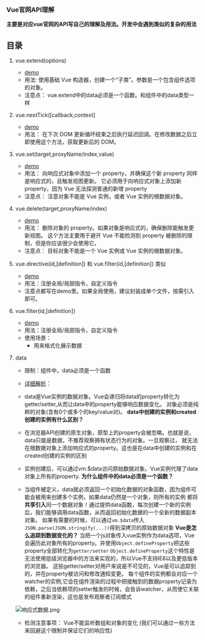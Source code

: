 ### Vue官网API理解

**主要是对应vue官网的API写自己的理解及用法。开发中会遇到类似的复杂的用法**

## 目录

1. vue.extend(options)

    - [demo](https://github.com/dreamITGirl/vueAPI/blob/main/extend.html)
    - 用法:
    使用基础 Vue 构造器，创建一个“子类”。参数是一个包含组件选项的对象。
    - 注意点：
    vue.extend中的data必须是一个函数。和组件中的data类型一样

2. vue.nextTick([callback,context]

    - [demo](https://github.com/dreamITGirl/vueAPI/blob/main/nextTick.html)
    - 用法：
    在下次 DOM 更新循环结束之后执行延迟回调。在修改数据之后立即使用这个方法，获取更新后的 DOM。

3. vue.set(target,proxyName/index,value)

   - [demo](https://github.com/dreamITGirl/vueAPI/blob/main/set.html)
   - 用法：
   向响应式对象中添加一个 property，并确保这个新 property 同样是响应式的，且触发视图更新。
   它必须用于向响应式对象上添加新 property，因为 Vue 无法探测普通的新增 property 
   - 注意点：
   注意对象不能是 Vue 实例，或者 Vue 实例的根数据对象。

4. vue.delete(target,proxyName/index)
    - [demo](https://github.com/dreamITGirl/vueAPI/blob/main/delete.html)
    - 用法：
    删除对象的 property。如果对象是响应式的，确保删除能触发更新视图。
    这个方法主要用于避开 Vue 不能检测到 property 被删除的限制，但是你应该很少会使用它。
    - 注意点：
    目标对象不能是一个 Vue 实例或 Vue 实例的根数据对象。

5. vue.directive(id,[definition]) 和 vue.filter(id,[definition]) 类似
    - [demo](https://github.com/dreamITGirl/vueAPI/blob/main/directive.html)
    - 用法：注册全局/局部指令，自定义指令
    - 注意点都写在demo里。如果全局使用，建议封装成单个文件，按需引入即可。

6. vue.filter(id,[definition])
    - [demo](https://github.com/dreamITGirl/vueAPI/blob/main/filter.html)
    - 用法：注册全局/局部指令，自定义指令
    - 使用场景：
        - 用来格式化展示数据

7. data
   - 限制：组件中，data必须是一个函数
   - [详细解析](https://cn.vuejs.org/v2/api/#data)：
    - data是Vue实例的数据对象。Vue会递归将data的property转化为getter/setter,从而让data中的property能够响应数据变化。
    对象必须是纯粹的对象(含有0个或多个的key/value对)。 
    **data中创建的实例和created创建的实例有什么区别？**
    - 在浏览器API创建的原生对象，原型上的property会被忽略。也就是说，data只能是数据，不推荐观察拥有状态行为的对象。一旦观察过，
    就无法在根数据对象上添加响应式的property。这也是在data中创建的实例和在created创建的实例的区别

    - 实例创建后，可以通过vm.$data访问原始数据对象。Vue实例代理了data对象上所有的property.
    **为什么组件中的data必须是一个函数？**
    - 当组件被定义，data就必须返回一个初始化数据的对象函数，因为组件可能会被用来创建多个实例，如果data仍然是一个对象，则所有的实例
    都将**共享引入**同一个数据对象！通过提供data函数，每次创建一个新的实例后，我们能够调用data函数，从而返回初始化数据的一个全新的数据副本对象。
    如果有需要的时候，可以通过```vm.$data```传入```JSON.parse(JSON.stringify(...))```得到深拷贝的原始数据对象
    **Vue是怎么追踪到数据变化的？**
    当把一个js对象传入vue实例作为data选项，Vue会遍历此对象所有的property。并使用```Object.defineProperty```把这些property全部转化为```getter/setter```
    ```Object.defineProperty```这个特性是无法使用低级浏览器中的方法来实现的，所以Vue不支持IE8以及更低版本的浏览器。
    这些getter/setter对用户来说是不可见的，Vue是可以追踪到的，并在property被访问和修改通知变更。
    每个组件的实例都会对应一个watcher的实例,它会在组件渲染的过程中把接触到的数据property记录为依赖，之后当依赖项的setter触发的时候，会告诉watcher，从而使它关联的组件重新渲染，这也是发布观察者订阅模式

    ![响应式数据.png](https://i.loli.net/2020/11/05/ar7SD6EhnOtzHTI.png)

    - 检测注意事项：
    Vue不能监听数组和对象的变化 (我们可以通过一些方法来回避这个限制并保证它们的响应性)



